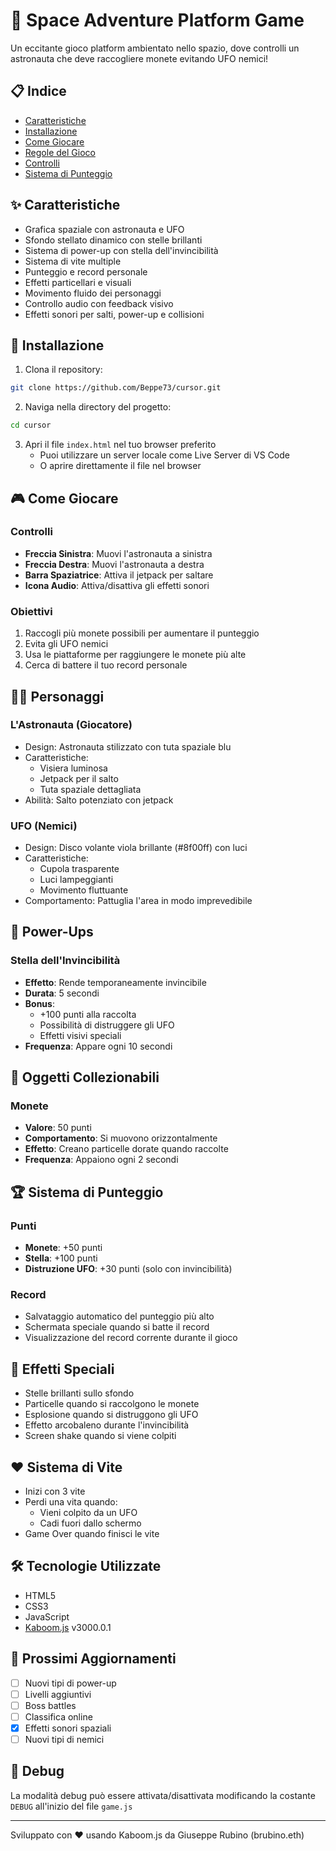 # 🚀 Space Adventure Platform Game

Un eccitante gioco platform ambientato nello spazio, dove controlli un astronauta che deve raccogliere monete evitando UFO nemici!

## 📋 Indice
- [Caratteristiche](#caratteristiche)
- [Installazione](#installazione)
- [Come Giocare](#come-giocare)
- [Regole del Gioco](#regole-del-gioco)
- [Controlli](#controlli)
- [Sistema di Punteggio](#sistema-di-punteggio)

## ✨ Caratteristiche
- Grafica spaziale con astronauta e UFO
- Sfondo stellato dinamico con stelle brillanti
- Sistema di power-up con stella dell'invincibilità
- Sistema di vite multiple
- Punteggio e record personale
- Effetti particellari e visuali
- Movimento fluido dei personaggi
- Controllo audio con feedback visivo
- Effetti sonori per salti, power-up e collisioni

## 🚀 Installazione

1. Clona il repository:
```bash
git clone https://github.com/Beppe73/cursor.git
```

2. Naviga nella directory del progetto:
```bash
cd cursor
```

3. Apri il file `index.html` nel tuo browser preferito
   - Puoi utilizzare un server locale come Live Server di VS Code
   - O aprire direttamente il file nel browser

## 🎮 Come Giocare

### Controlli
- **Freccia Sinistra**: Muovi l'astronauta a sinistra
- **Freccia Destra**: Muovi l'astronauta a destra
- **Barra Spaziatrice**: Attiva il jetpack per saltare
- **Icona Audio**: Attiva/disattiva gli effetti sonori

### Obiettivi
1. Raccogli più monete possibili per aumentare il punteggio
2. Evita gli UFO nemici
3. Usa le piattaforme per raggiungere le monete più alte
4. Cerca di battere il tuo record personale

## 👨‍🚀 Personaggi

### L'Astronauta (Giocatore)
- Design: Astronauta stilizzato con tuta spaziale blu
- Caratteristiche:
  - Visiera luminosa
  - Jetpack per il salto
  - Tuta spaziale dettagliata
- Abilità: Salto potenziato con jetpack

### UFO (Nemici)
- Design: Disco volante viola brillante (#8f00ff) con luci
- Caratteristiche:
  - Cupola trasparente
  - Luci lampeggianti
  - Movimento fluttuante
- Comportamento: Pattuglia l'area in modo imprevedibile

## 🌟 Power-Ups

### Stella dell'Invincibilità
- **Effetto**: Rende temporaneamente invincibile
- **Durata**: 5 secondi
- **Bonus**:
  - +100 punti alla raccolta
  - Possibilità di distruggere gli UFO
  - Effetti visivi speciali
- **Frequenza**: Appare ogni 10 secondi

## 💎 Oggetti Collezionabili

### Monete
- **Valore**: 50 punti
- **Comportamento**: Si muovono orizzontalmente
- **Effetto**: Creano particelle dorate quando raccolte
- **Frequenza**: Appaiono ogni 2 secondi

## 🏆 Sistema di Punteggio

### Punti
- **Monete**: +50 punti
- **Stella**: +100 punti
- **Distruzione UFO**: +30 punti (solo con invincibilità)

### Record
- Salvataggio automatico del punteggio più alto
- Schermata speciale quando si batte il record
- Visualizzazione del record corrente durante il gioco

## 💫 Effetti Speciali
- Stelle brillanti sullo sfondo
- Particelle quando si raccolgono le monete
- Esplosione quando si distruggono gli UFO
- Effetto arcobaleno durante l'invincibilità
- Screen shake quando si viene colpiti

## ❤️ Sistema di Vite
- Inizi con 3 vite
- Perdi una vita quando:
  - Vieni colpito da un UFO
  - Cadi fuori dallo schermo
- Game Over quando finisci le vite

## 🛠️ Tecnologie Utilizzate
- HTML5
- CSS3
- JavaScript
- [Kaboom.js](https://kaboomjs.com/) v3000.0.1

## 🎯 Prossimi Aggiornamenti
- [ ] Nuovi tipi di power-up
- [ ] Livelli aggiuntivi
- [ ] Boss battles
- [ ] Classifica online
- [x] Effetti sonori spaziali
- [ ] Nuovi tipi di nemici

## 🐛 Debug
La modalità debug può essere attivata/disattivata modificando la costante `DEBUG` all'inizio del file `game.js`

---

Sviluppato con ❤️ usando Kaboom.js da Giuseppe Rubino (brubino.eth)
